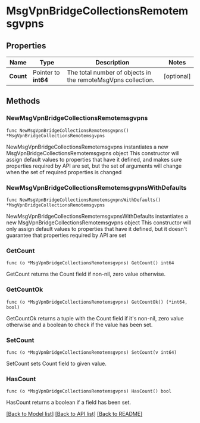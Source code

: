 # MsgVpnBridgeCollectionsRemotemsgvpns

## Properties

Name | Type | Description | Notes
------------ | ------------- | ------------- | -------------
**Count** | Pointer to **int64** | The total number of objects in the remoteMsgVpns collection. | [optional] 

## Methods

### NewMsgVpnBridgeCollectionsRemotemsgvpns

`func NewMsgVpnBridgeCollectionsRemotemsgvpns() *MsgVpnBridgeCollectionsRemotemsgvpns`

NewMsgVpnBridgeCollectionsRemotemsgvpns instantiates a new MsgVpnBridgeCollectionsRemotemsgvpns object
This constructor will assign default values to properties that have it defined,
and makes sure properties required by API are set, but the set of arguments
will change when the set of required properties is changed

### NewMsgVpnBridgeCollectionsRemotemsgvpnsWithDefaults

`func NewMsgVpnBridgeCollectionsRemotemsgvpnsWithDefaults() *MsgVpnBridgeCollectionsRemotemsgvpns`

NewMsgVpnBridgeCollectionsRemotemsgvpnsWithDefaults instantiates a new MsgVpnBridgeCollectionsRemotemsgvpns object
This constructor will only assign default values to properties that have it defined,
but it doesn't guarantee that properties required by API are set

### GetCount

`func (o *MsgVpnBridgeCollectionsRemotemsgvpns) GetCount() int64`

GetCount returns the Count field if non-nil, zero value otherwise.

### GetCountOk

`func (o *MsgVpnBridgeCollectionsRemotemsgvpns) GetCountOk() (*int64, bool)`

GetCountOk returns a tuple with the Count field if it's non-nil, zero value otherwise
and a boolean to check if the value has been set.

### SetCount

`func (o *MsgVpnBridgeCollectionsRemotemsgvpns) SetCount(v int64)`

SetCount sets Count field to given value.

### HasCount

`func (o *MsgVpnBridgeCollectionsRemotemsgvpns) HasCount() bool`

HasCount returns a boolean if a field has been set.


[[Back to Model list]](../README.md#documentation-for-models) [[Back to API list]](../README.md#documentation-for-api-endpoints) [[Back to README]](../README.md)


